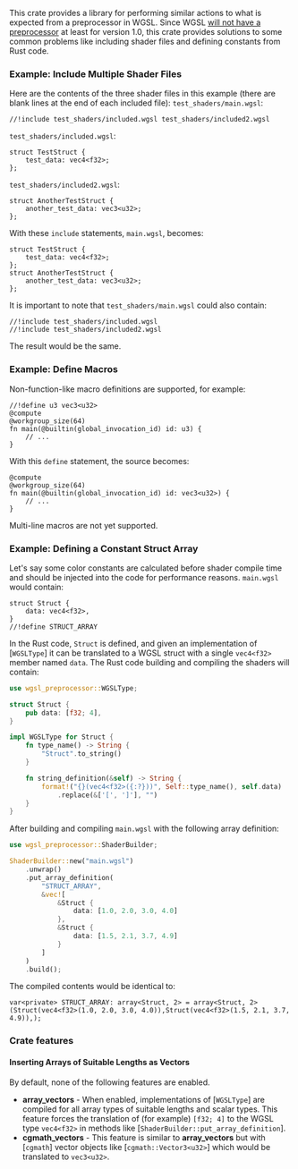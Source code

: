 This crate provides a library for performing similar actions to what is expected from a preprocessor in WGSL.
Since WGSL [will not have a preprocessor](https://github.com/gpuweb/gpuweb/issues/568) at least for version 1.0,
this crate provides solutions to some common problems like including shader files and defining constants from
Rust code.

### Example: Include Multiple Shader Files

Here are the contents of the three shader files in this example (there are blank lines at the end of each included file):
`test_shaders/main.wgsl`:
```wgsl
//!include test_shaders/included.wgsl test_shaders/included2.wgsl
```
`test_shaders/included.wgsl`:
```wgsl
struct TestStruct {
	test_data: vec4<f32>;
};

```
`test_shaders/included2.wgsl`:
```wgsl
struct AnotherTestStruct {
	another_test_data: vec3<u32>;
};

```
With these `include` statements, `main.wgsl`, becomes:
```wgsl
struct TestStruct {
	test_data: vec4<f32>;
};
struct AnotherTestStruct {
	another_test_data: vec3<u32>;
};

```
It is important to note that `test_shaders/main.wgsl` could also contain:
```wgsl
//!include test_shaders/included.wgsl
//!include test_shaders/included2.wgsl
```
The result would be the same.

### Example: Define Macros

Non-function-like macro definitions are supported, for example:
```wgsl
//!define u3 vec3<u32>
@compute
@workgroup_size(64)
fn main(@builtin(global_invocation_id) id: u3) {
	// ...
}
```
With this `define` statement, the source becomes:
```wgsl
@compute
@workgroup_size(64)
fn main(@builtin(global_invocation_id) id: vec3<u32>) {
	// ...
}
```
Multi-line macros are not yet supported.
### Example: Defining a Constant Struct Array

Let's say some color constants are calculated before shader compile time and should be injected into the
code for performance reasons.
`main.wgsl` would contain:
```wgsl
struct Struct {
	data: vec4<f32>,
}
//!define STRUCT_ARRAY
```
In the Rust code, `Struct` is defined, and given an implementation of [`WGSLType`] it can be translated to
a WGSL struct with a single `vec4<f32>` member named `data`.
The Rust code building and compiling the shaders will contain:
```rust
use wgsl_preprocessor::WGSLType;

struct Struct {
	pub data: [f32; 4],
}

impl WGSLType for Struct {
	fn type_name() -> String {
		"Struct".to_string()
	}

	fn string_definition(&self) -> String {
		format!("{}(vec4<f32>({:?}))", Self::type_name(), self.data)
			.replace(&['[', ']'], "")
	}
}
```
After building and compiling `main.wgsl` with the following array definition:
```rust
use wgsl_preprocessor::ShaderBuilder;

ShaderBuilder::new("main.wgsl")
	.unwrap()
	.put_array_definition(
		"STRUCT_ARRAY",
		&vec![
			&Struct {
				data: [1.0, 2.0, 3.0, 4.0]
			},
			&Struct {
				data: [1.5, 2.1, 3.7, 4.9]
			}
		]
	)
	.build();
```
The compiled contents would be identical to:
```wgsl
var<private> STRUCT_ARRAY: array<Struct, 2> = array<Struct, 2>(Struct(vec4<f32>(1.0, 2.0, 3.0, 4.0)),Struct(vec4<f32>(1.5, 2.1, 3.7, 4.9)),);
```

### Crate features

#### Inserting Arrays of Suitable Lengths as Vectors

By default, none of the following features are enabled.
* **array_vectors** -
  When enabled, implementations of [`WGSLType`] are compiled for all array types of suitable lengths and scalar types.
  This feature forces the translation of (for example) `[f32; 4]` to the WGSL type `vec4<f32>` in methods like [`ShaderBuilder::put_array_definition`].
* **cgmath_vectors** -
  This feature is similar to **array_vectors** but with [`cgmath`] vector objects like [`cgmath::Vector3<u32>`]
  which would be translated to `vec3<u32>`.